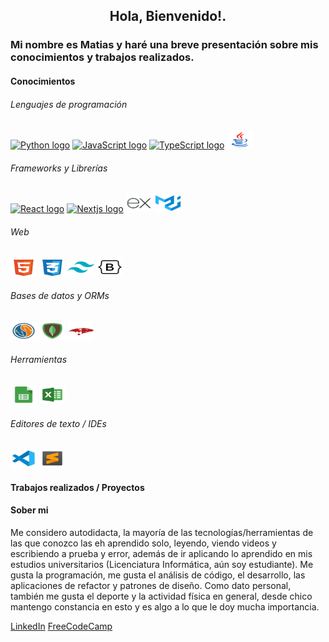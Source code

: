 <h2 align='center'> Hola, Bienvenido!.</h2>
<h3>Mi nombre es Matias y haré una breve presentación sobre mis conocimientos y trabajos realizados.</h3>

<h4>Conocimientos</h4>
<h6>Lenguajes de programación</h6>
<a href='https://www.python.org/'><img src='https://cdn.jsdelivr.net/gh/devicons/devicon/icons/python/python-original.svg' height='30' width='42' alt='Python logo' /></a>
<a href='https://developer.mozilla.org/en-US/docs/Web/JavaScript'><img src='https://cdn.jsdelivr.net/gh/devicons/devicon/icons/javascript/javascript-original.svg' height='30' width='42' alt='JavaScript logo' /></a>
<a href='https://www.typescriptlang.org/'><img src='https://cdn.jsdelivr.net/gh/devicons/devicon/icons/typescript/typescript-original.svg' height='30' width='42' alt='TypeScript logo' /></a>
<a href='https://www.oracle.com/ar/java/'><img src='./svg/java.svg' height='30' width='42' alt='Java logo' /></a>

<h6>Frameworks y Librerías</h6>
<a href='https://reactjs.org/'><img src='https://upload.wikimedia.org/wikipedia/commons/thumb/a/a7/React-icon.svg/539px-React-icon.svg.png' height='30' width='42' alt='React logo' /></a>
<a href='https://nextjs.org/'><img src='https://img.icons8.com/color/48/000000/nextjs.png' height='30' width='42' alt='Nextjs logo' /></a>
<a href='https://expressjs.com/'><img src='./svg/express.svg' height='30' width='42' alt='express logo' /></a>
<a href='https://mui.com/material-ui/getting-started/'><img src='./svg/mui-material.svg' height='30' width='42' alt='mui material logo' /></a>

<h6>Web</h6>
<a href='#'><img src='./svg/html.svg' height='30' width='42' alt='HTML logo' /></a>
<a href='#'><img src='./svg/css.svg' height='30' width='42' alt='CSS logo' /></a>
<a href='#'><img src='./svg/tailwind.svg' height='30' width='42' alt='Tailwind logo' /></a>
<a href='#'><img src='./svg/bootstrap.svg' height='30' width='42' alt='Bootstrap logo' /></a>

<h6>Bases de datos y ORMs</h6>
<a href='https://www.mysql.com/'><img src='./svg/mysql.svg' height='30' width='42' alt='MySQL logo' /></a>
<a href='https://www.mongodb.com/es'><img src='./svg/mongodb.svg' height='30' width='42' alt='MongoDB logo' /></a>
<a href='https://mongoosejs.com'><img src='./svg/mongoose.svg' height='30' width='42' alt='mongoose logo' /></a>

<h6>Herramientas</h6>
<a href='#'><img src='./svg/google-sheets.svg' height='30' width='42' alt='Google Sheets logo' /></a>
<a href='#'><img src='./svg/excel.svg' height='30' width='42' alt='Nextjs logo' /></a>

<h6>Editores de texto / IDEs</h6>
<a href='https://code.visualstudio.com/'><img src='./svg/vs-code.svg' height='30' width='42' alt='Visual Studio Code logo' /></a>
<a href='https://www.sublimetext.com/'><img src='./svg/sublime-text.svg' height='30' width='42' alt='Sublime Text logo' /></a>

<h4>Trabajos realizados / Proyectos</h4>


<h4>Sober mi</h4>
Me considero autodidacta, la mayoría de las tecnologías/herramientas de las que conozco las eh aprendido solo, leyendo, viendo videos y escribiendo a prueba y error, además de ir aplicando lo aprendido en mis estudios universitarios (Licenciatura Informática, aún soy estudiante). Me gusta la programación, me gusta el análisis de código, el desarrollo, las aplicaciones de refactor y patrones de diseño.
Como dato personal, también me gusta el deporte y la actividad física en general, desde chico mantengo constancia en esto y es algo a lo que le doy mucha importancia.

[LinkedIn](https://www.linkedin.com/in/matias-diz-rendani/)
[FreeCodeCamp](https://www.freecodecamp.org/Matias-DR)